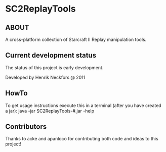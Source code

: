 SC2ReplayTools
===============

ABOUT
-----

A cross-platform collection of Starcraft II Replay manipulation tools.

Current development status
--------------------------

The status of this project is early development.

Developed by Henrik Neckfors @ 2011

HowTo
-----

To get usage instructions execute this in a terminal (after you have created a jar):
java -jar SC2ReplayTools-#.jar -help

Contributors
------------

Thanks to acke and apanloco for contributing both code and ideas to this project!